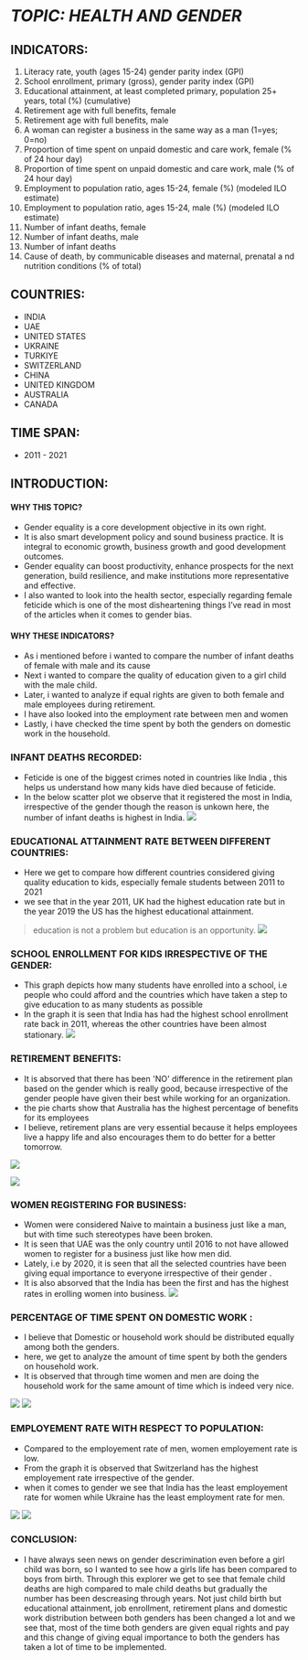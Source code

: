 # *TOPIC: HEALTH AND GENDER* 

## INDICATORS:

 1. Literacy rate, youth (ages 15-24) gender parity index (GPI)
 2. School enrollment, primary (gross), gender parity index (GPI)
 3. Educational attainment, at least completed primary, population 25+ years, total (%) (cumulative)
 4. Retirement age with full benefits, female
 5. Retirement age with full benefits, male
 6. A woman can register a business in the same way as a man (1=yes; 0=no)
 7. Proportion of time spent on unpaid domestic and care work, female (% of 24 hour day)
 8. Proportion of time spent on unpaid domestic and care work, male (% of 24 hour day)
 9. Employment to population ratio, ages 15-24, female (%) (modeled ILO estimate)
 10. Employment to population ratio, ages 15-24, male (%) (modeled ILO estimate)
 11. Number of infant deaths, female
 12. Number of infant deaths, male
 13. Number of infant deaths
 14. Cause of death, by communicable diseases and maternal, prenatal a nd nutrition conditions (% of total)

## COUNTRIES:

  - INDIA
  - UAE
  - UNITED STATES
  - UKRAINE
  - TURKIYE
  - SWITZERLAND
  - CHINA
  - UNITED KINGDOM
  - AUSTRALIA
  - CANADA

## TIME SPAN:
 - 2011 - 2021

## INTRODUCTION:

#### WHY THIS TOPIC?
   - Gender equality is a core development objective in its own right. 
   - It is also smart development policy and sound business practice. It is integral to economic growth, business growth and good development outcomes. 
   - Gender equality can boost productivity, enhance prospects for the next generation, build resilience, and make institutions more representative and effective. 
   - I also wanted to look into the health sector, especially regarding female feticide which is one of the most disheartening things I’ve read in most of the articles when it comes to gender bias.

#### WHY THESE INDICATORS?
   - As i mentioned before i wanted to compare the number of infant deaths of female with male and its cause 
   - Next i wanted to compare the quality of education given to a girl child with the male child.
   - Later, i wanted to analyze if equal rights are given to both female and male employees during retirement.
   - I have also looked into the employment rate between men and women
   - Lastly, i have checked the time spent by both the genders on domestic work in the household.

### INFANT DEATHS RECORDED:
 - Feticide is one of the biggest crimes noted in countries like India , this helps us understand how many kids have died because of feticide.
 - In the below scatter plot we observe that it registered the most in India, irrespective of the gender though the reason is unkown here, the number of infant deaths is highest in India.
![](charts/a1.png)


### EDUCATIONAL ATTAINMENT RATE BETWEEN DIFFERENT COUNTRIES:

  - Here we get to compare how different countries considered giving quality education to kids, especially female students between 2011 to 2021
  - we see that in the year 2011, UK had the highest education rate but in the year 2019 the US has the highest educational attainment.

   > education is not a problem but education is an opportunity.
   ![](charts/a2.png)

### SCHOOL ENROLLMENT FOR KIDS IRRESPECTIVE OF THE GENDER:

   - This graph depicts how many students have enrolled into a school, i.e people who could afford and the countries which have taken a step to give education to as many students as possible 
   - In the graph it is seen that India has had the highest school enrollment rate back in 2011, whereas the other countries have been almost stationary.
   ![](charts/a3.png)


### RETIREMENT BENEFITS:

  - It is absorved that there has been 'NO' difference in the retirement plan based on the gender which is really good, because irrespective of the gender people have given their best while working for an organization.
  - the pie charts show that Australia  has the highest percentage of benefits for its employees
  - I believe, retirement plans are very essential because it helps employees live a happy life and also encourages them to do better for a better tomorrow. 

  ![](charts/a4.png)
  
  ![](charts/a5.png)
  

### WOMEN REGISTERING FOR BUSINESS:

 - Women were considered Naive to maintain a business just like a man, but with time such stereotypes have been broken.
 - It is seen that UAE was the only country until 2016 to not have allowed women to register for a business just like how men did.
 - Lately, i.e by 2020, it is seen that all the selected countries have been giving equal importance to everyone irrespective of their gender .
 - It is also absorved that the India has been the first and has the highest rates in erolling women into business. 
   ![](charts/a6.png)

### PERCENTAGE OF TIME SPENT ON DOMESTIC WORK :

 - I believe that Domestic or household work should be distributed equally among both the genders.
 - here, we get to analyze the amount of time spent by both the genders on household work.
 - It is observed that through time women and men are doing the household work for the same amount of time which is indeed very nice.
 
  ![](charts/a7.png)
  ![](charts/a8.png)


### EMPLOYEMENT RATE WITH RESPECT TO POPULATION:

  - Compared to the employement rate of men, women employement rate is low.
  - From the graph it is observed that Switzerland has the highest employement rate irrespective of the gender.
  - when it comes to gender we see that India has the least employement rate for women while Ukraine has the least employment rate for men.

  ![](charts/newplot.png)
  ![](charts/newplot1.png)



### CONCLUSION:
 - I have always seen news on gender descrimination even before a girl child was born, so I wanted to see how a girls life has been compared to boys from birth. Through this explorer we get to see that female child deaths are high compared to male child deaths but gradually the number has been descreasing through years. Not just child birth but educational attainment, job enrollment, retirement plans and domestic work distribution between both genders has been changed a lot and we see that, most of the time both genders are given equal rights and pay and this change of giving equal importance to both the genders has taken a lot of time to be implemented.
